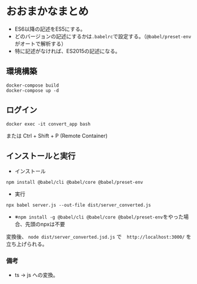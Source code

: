 # おおまかなまとめ

- ES6以降の記述をES5にする。
- どのバージョンの記述にするかは`.babelrc`で設定する。（`@babel/preset-env`がオートで解析する）
- 特に記述がなければ、ES2015の記述になる。

## 環境構築

```
docker-compose build
docker-compose up -d
```

## ログイン
```
docker exec -it convert_app bash
```
または
Ctrl + Shift + P (Remote Container)


## インストールと実行

- インストール
```
npm install @babel/cli @babel/core @babel/preset-env
```

- 実行
```
npx babel server.js --out-file dist/server_converted.js
```

- ※`npm install -g @babel/cli @babel/core @babel/preset-env`をやった場合、先頭のnpxは不要


変換後、
`node dist/server_converted.jsd.js`
で　`http://localhost:3000/` を立ち上げられる。


### 備考

- ts -> js への変換。

